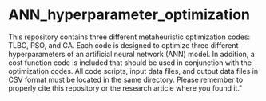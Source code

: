 # ANN_hyperparameter_optimization
This repository contains three different metaheuristic optimization codes: TLBO, PSO, and GA. 
Each code is designed to optimize three different hyperparameters of an artificial neural network (ANN) model. 
In addition, a cost function code is included that should be used in conjunction with the optimization codes.
All code scripts, input data files, and output data files in CSV format must be located in the same directory. 
Please remember to properly cite this repository or the research article where you found it."
